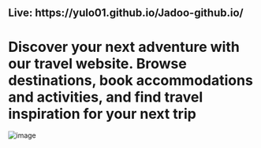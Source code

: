 <h2>Live: https://yulo01.github.io/Jadoo-github.io/ </h2>

<h1>Discover your next adventure with our travel website. Browse destinations, book accommodations and activities, and find travel inspiration for your next trip</h1>

![image](https://user-images.githubusercontent.com/93291077/230445804-5484eef0-34ba-44ad-806a-c323f7ca4698.png)
